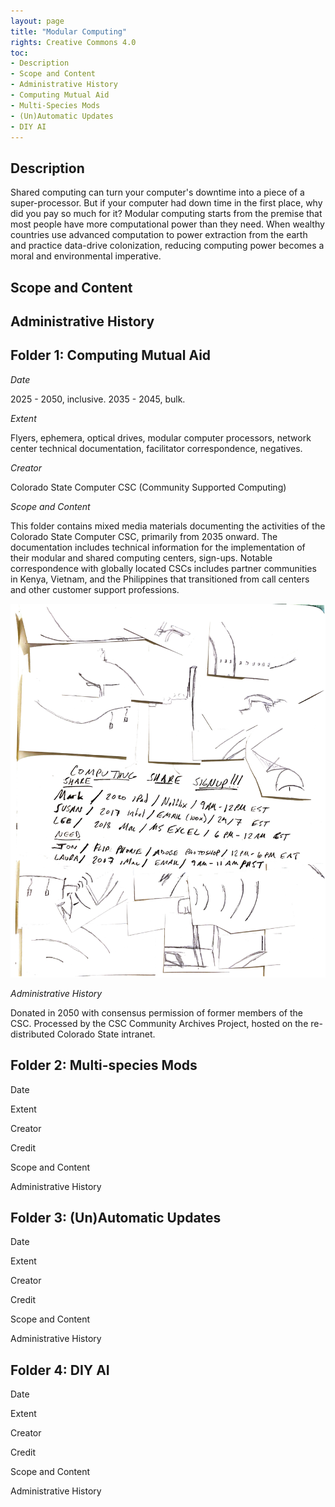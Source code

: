 ```yaml
---
layout: page
title: "Modular Computing"
rights: Creative Commons 4.0
toc:
- Description
- Scope and Content
- Administrative History
- Computing Mutual Aid
- Multi-Species Mods
- (Un)Automatic Updates
- DIY AI 
---
```


## Description

Shared computing can turn your computer's downtime into a piece of a super-processor. But if your computer had down time in the first place, why did you pay so much for it? Modular computing starts from the premise that most people have more computational power than they need. When wealthy countries use advanced computation to power extraction from the earth and practice data-drive colonization, reducing computing power becomes a moral and environmental imperative.

## Scope and Content

## Administrative History

## Folder 1: Computing Mutual Aid



*Date*

2025 - 2050, inclusive.
2035 - 2045, bulk.


*Extent*

Flyers, ephemera, optical drives, modular computer processors, network center technical documentation, facilitator correspondence, negatives.

*Creator*

Colorado State Computer CSC (Community Supported Computing)

*Scope and Content*

This folder contains mixed media materials documenting the activities of the Colorado State Computer CSC, primarily from 2035 onward. The documentation includes technical information for the implementation of their modular and shared computing centers, sign-ups. Notable correspondence with globally located CSCs includes partner communities in Kenya, Vietnam, and the Philippines that transitioned from call centers and other customer support professions. 

![Preserved copy of a CSC bulletin board. 2040.][image-1]

*Administrative History*

Donated in 2050 with consensus permission of former members of the CSC. Processed by the CSC Community Archives Project, hosted on the re-distributed Colorado State intranet.

## Folder 2: Multi-species Mods

Date

Extent


Creator

Credit
  
Scope and Content

Administrative History 

## Folder 3: (Un)Automatic Updates

Date

Extent

Creator

Credit
  
Scope and Content

Administrative History 

## Folder 4: DIY AI

Date

Extent

Creator

Credit
  
Scope and Content

Administrative History 

[image-1]:	https://github.com/jfo-omalley/repairarch/blob/master/_texts/images/computingshare.png?raw=true